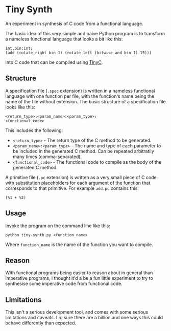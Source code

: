 # Tiny Synth
An experiment in synthesis of C code from a functional language.

The basic idea of this very simple and naive Python program is to transform a nameless functional language that looks a bit like this:

```
int,bin:int;
(add (rotate_right bin 1) (rotate_left (bitwise_and bin 1) 15)))
```

Into C code that can be compiled using [TinyC](http://bellard.org/tcc/).

## Structure
A specification file (`.spec` extension) is written in a nameless functional language with one function per file, with the function's name being the name of the file without extension. The basic structure of a specification file looks like this:

```
<return_type>,<param_name>:<param_type>;
<functional_code>
```

This includes the following:

* `<return_type>` - The return type of the C method to be generated.
* `<param_name>:<param_type>` - The name and type of each parameter to be included in the generated C method. Can be repeated arbitratily many times (comma-separated).
* `<functional_code>` - The functional code to compile as the body of the generated C method.

A primitive file (`.pc` extension) is written as a very small piece of C code with substitution placeholders for each argument of the function that corresponds to that primitive. For example `add.pc` contains this:

```
(%1 + %2)
```

## Usage
Invoke the program on the command line like this:

```
python tiny-synth.py <function_name>
```

Where `function_name` is the name of the function you want to compile.

## Reason
With functional programs being easier to reason about in general than imperative programs, I thought it'd a be a fun little experiment to try to synthesise some imperative code from functional code.

## Limitations
This isn't a serious development tool, and comes with some serious limitations and caveats. I'm sure there are a billion and one ways this could behave differently than expected.
